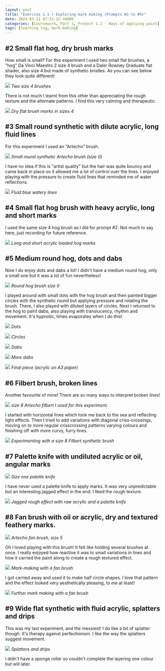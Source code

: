 ```yaml
---
layout: post
title: "Exercise 1.1 • Exploring mark making (Prompts #2 to #9)"
date: 2024-03-22 07:31:12 +0000
categories: [Coursework, Part 1, Project 1.1 - Ways of applying paint]
tags: [learning log, mark-making]
---
```


## #2 Small flat hog, dry brush marks
<!-- /wp:heading --><!-- wp:paragraph -->

How small is small? For this experiment I used two small flat brushes, a "hog" Da Vinci Maestro 2 size 4 brush and a Daler Rowney Graduate flat shader, also size 4 but made of synthetic bristles. As you can see below they look quite different!

<!-- /wp:paragraph --><!-- wp:image {"id":387,"sizeSlug":"large"} -->
![](https://spaces.oca.ac.uk/gaellelog/wp-content/uploads/sites/5355/2024/03/img_3760-1-1024x485.jpg)
_Two size 4 brushes_
<!-- /wp:image --><!-- wp:paragraph -->

There is not much I learnt from this other than appreciating the rough texture and the alternate patterns. I find this very calming and therapeutic.

<!-- /wp:paragraph --><!-- wp:image {"id":398,"sizeSlug":"large"} -->
![](https://spaces.oca.ac.uk/gaellelog/wp-content/uploads/sites/5355/2024/03/11186b17-d98e-41d2-a77e-788cfa8966f5-2-1-1024x505.jpg)
_Dry flat brush marks in sizes 4_
<!-- /wp:image --><!-- wp:heading -->
## #3 Small round synthetic with dilute acrylic, long fluid lines
<!-- /wp:heading --><!-- wp:paragraph -->

For this experiment I used an "Artecho" brush.

<!-- /wp:paragraph --><!-- wp:image {"id":389,"sizeSlug":"large"} -->
![](https://spaces.oca.ac.uk/gaellelog/wp-content/uploads/sites/5355/2024/03/img_3761_jpg-1-1024x465.jpg)
_Small round synthetic Artecho brush (size 0)_
<!-- /wp:image --><!-- wp:paragraph -->

I have no idea if this is "artist quality" but the hair was quite bouncy and came back in place so it allowed me a lot of control over the lines. I enjoyed playing with the pressure to create fluid lines that reminded me of water reflections.

<!-- /wp:paragraph --><!-- wp:image {"id":390,"sizeSlug":"large"} -->
![](https://spaces.oca.ac.uk/gaellelog/wp-content/uploads/sites/5355/2024/03/img_3709-1-1024x575.jpg)
_Fluid blue watery lines_
<!-- /wp:image --><!-- wp:heading -->
## #4 Small flat hog brush with heavy acrylic, long and short marks
<!-- /wp:heading --><!-- wp:paragraph -->

I used the same size 4 hog brush as I did for prompt #2. Not much to say here, just recording for future reference.

<!-- /wp:paragraph --><!-- wp:image {"id":396,"sizeSlug":"large"} -->
![](https://spaces.oca.ac.uk/gaellelog/wp-content/uploads/sites/5355/2024/03/img_3709-3-1-1024x576.jpg)
_Long and short acrylic loaded hog marks_
<!-- /wp:image --><!-- wp:heading -->
## #5 Medium round hog, dots and dabs
<!-- /wp:heading --><!-- wp:paragraph -->

Now I do enjoy dots and dabs a lot! I didn't have a medium round hog, only a small one but it was a lot of fun nevertheless!

<!-- /wp:paragraph --><!-- wp:image {"id":405,"sizeSlug":"large"} -->
![](https://spaces.oca.ac.uk/gaellelog/wp-content/uploads/sites/5355/2024/03/img_3776-1-1024x471.jpg)
_Round hog brush size 0_
<!-- /wp:image --><!-- wp:paragraph -->

I played around with small dots with the hog brush and then painted bigger circles with the synthetic round but applying pressure and rotating the brush. There, I also played with diluted layers of circles. Next I returned to the hog to paint dabs, also playing with translucency, rhythm and movement. It's hypnotic, times evaporates when I do this!

<!-- /wp:paragraph --><!-- wp:gallery {"linkTo":"none"} -->
<!-- wp:image {"id":400} -->
![](https://spaces.oca.ac.uk/gaellelog/wp-content/uploads/sites/5355/2024/03/apc_0003-hdr-1-614x1024.jpg)
_Dots_
<!-- /wp:image --><!-- wp:image {"id":403} -->
![](https://spaces.oca.ac.uk/gaellelog/wp-content/uploads/sites/5355/2024/03/apc_0003-hdr-2-1-613x1024.jpg)
_Circles_
<!-- /wp:image --><!-- wp:image {"id":402} -->
![](https://spaces.oca.ac.uk/gaellelog/wp-content/uploads/sites/5355/2024/03/apc_0003-hdr-3-1-614x1024.jpg)
_Dabs_
<!-- /wp:image --><!-- wp:image {"id":401} -->
![](https://spaces.oca.ac.uk/gaellelog/wp-content/uploads/sites/5355/2024/03/apc_0003-hdr-4-1-614x1024.jpg)
_More dabs_
<!-- /wp:image -->
<!-- /wp:gallery --><!-- wp:image {"id":409,"sizeSlug":"large"} -->
![](https://spaces.oca.ac.uk/gaellelog/wp-content/uploads/sites/5355/2024/03/img_3812-1-731x1024.jpg)
_Final piece (acrylic on A3 paper)_
<!-- /wp:image --><!-- wp:heading -->
## #6 Filbert brush, broken lines
<!-- /wp:heading --><!-- wp:paragraph -->

Another favourite of mine! There are so many ways to interpret broken lines!

<!-- /wp:paragraph --><!-- wp:image {"id":412,"sizeSlug":"large"} -->
![](https://spaces.oca.ac.uk/gaellelog/wp-content/uploads/sites/5355/2024/03/img_3815-1-1024x463.jpg)
_size 8 Artecho filbert I used for this experiment._
<!-- /wp:image --><!-- wp:paragraph -->

I started with horizontal lines which took me back to the sea and reflecting light effects. Then I tried to add variations with diagonal criss-crossings, moving on to more regular crisscrossing patterns varying colours and finishing off with more curvy, furry lines.

<!-- /wp:paragraph --><!-- wp:image {"id":411,"sizeSlug":"large"} -->
![](https://spaces.oca.ac.uk/gaellelog/wp-content/uploads/sites/5355/2024/03/img_3816-1-732x1024.jpg)
_Experimenting with a size 8 Filbert synthetic brush_
<!-- /wp:image --><!-- wp:heading -->
## #7 Palette knife with undiluted acrylic or oil, angular marks
<!-- /wp:heading --><!-- wp:image {"id":414,"sizeSlug":"large"} -->
![](https://spaces.oca.ac.uk/gaellelog/wp-content/uploads/sites/5355/2024/03/img_3821-1-1024x468.jpg)
_Size one palette knife_
<!-- /wp:image --><!-- wp:paragraph -->

I have never used a palette knife to apply marks. It was very unpredictable but an interesting jagged effect in the end. I liked the rough texture.

<!-- /wp:paragraph --><!-- wp:image {"id":415,"sizeSlug":"large"} -->
![](https://spaces.oca.ac.uk/gaellelog/wp-content/uploads/sites/5355/2024/03/img_3817-731x1024.jpg)
_Jagged rough effect with raw acrylic and a palette knife_
<!-- /wp:image --><!-- wp:heading -->
## #8 Fan brush with oil or acrylic, dry and textured feathery marks.
<!-- /wp:heading --><!-- wp:image {"id":417,"sizeSlug":"large"} -->
![](https://spaces.oca.ac.uk/gaellelog/wp-content/uploads/sites/5355/2024/03/img_3822-1-1-1024x460.jpg)
_Artecho fan brush, size 5_
<!-- /wp:image --><!-- wp:paragraph -->

Oh I loved playing with this brush! It felt like holding several brushes at once. I really enjoyed how reactive it was to small variations in lines and how it carried the paint along to create a rough textured effect.

<!-- /wp:paragraph --><!-- wp:image {"id":418,"sizeSlug":"large"} -->
![](https://spaces.oca.ac.uk/gaellelog/wp-content/uploads/sites/5355/2024/03/img_3818-732x1024.jpg)
_Mark-making with a fan brush_
<!-- /wp:image --><!-- wp:paragraph -->

I got carried away and used it to make half circle shapes. I love that pattern and the effect looked very aesthetically pleasing, to me at least!

<!-- /wp:paragraph --><!-- wp:image {"id":419,"sizeSlug":"large"} -->
![](https://spaces.oca.ac.uk/gaellelog/wp-content/uploads/sites/5355/2024/03/img_3819-731x1024.jpg)
_Further mark making with a fan brush_
<!-- /wp:image --><!-- wp:heading -->
## #9 Wide flat synthetic with fluid acrylic, splatters and drips
<!-- /wp:heading --><!-- wp:paragraph -->

This was my last experiment, and the messiest! I do like a bit of splatter though. It's therapy against perfectionism. I like the way the splatters suggest movement.

<!-- /wp:paragraph --><!-- wp:image {"id":420,"sizeSlug":"large"} -->
![](https://spaces.oca.ac.uk/gaellelog/wp-content/uploads/sites/5355/2024/03/img_3820-731x1024.jpg)
_Splatters and drips_
<!-- /wp:image --><!-- wp:paragraph -->

I didn't have a sponge roller so couldn't complete the layering one colour but will later.

<!-- /wp:paragraph -->
